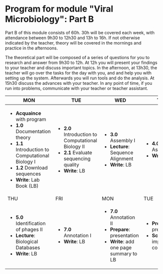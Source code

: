 # Program for module "Viral Microbiology": Part B

Part B of this module consists of 60h. 30h will be covered each week, with attendance between 9h30 to 12h30 and 13h to 16h. If not otherwise indicated by the teacher, theory will be covered in the mornings and practice in the afternoons.   

The theoretical part will be composed of a series of questions for you to research and answer from 9h30 to 12h. At 12h you will present your findings to your teacher and discuss important topics. In the afternoon, at 13h30, the teacher will go over the tasks for the day with you, and and help you with setting up the system. Afterwards you will run tools and do the analysis. At 15h30 discuss the advances with your teacher. In any point of time, if you run into problems, communicate with your teacher or teacher assistant.      

| MON | TUE | WED | THU | FRI |
| -------- | --------  | --------- | --------- | --------- |
| <ul><li>**Acquaince** with program</li><li>**1.0** Documentation theory</li><li>**1.1** Introduction to Computational Biology I</li><li>**1.2** Download sequences</li><li>**Write**: Lab Book (LB)</li></ul> | <ul><li>**2.0** Introduction to Computational Biology II</li><li>**2.1** Evaluate sequencing quality</li><li>**Write**: LB</li></ul> | <ul><li>**3.0** Assembly I</li><li>**Lecture**: Sequence Alignment</li><li>**Write**: LB</li></ul> | <ul><li>**4.0** Assembly II</li><li>**Write**: LB</li></ul> | <ul><li>**5.0** Identification of phages I</li><li>**Write**: LB</li></ul> |
| THU | FRI | MON | TUE | WED |
| <ul><li>**5.0** Identification of phages II</li><li>**Lecture**: Biological Databases</li><li>**Write**: LB</li></ul> | <ul><li>**7.0** Annotation I</li><li>**Write**: LB</li></ul> | <ul><li>**7.0** Annotation II</li><li>**Prepare**: presentation</li><li>**Write**: add one page summary to LB</li></ul> | <ul><li>**Prepare**: presentation</li><li>**Scripts**: improve on comments</li></ul> | <ul><li>**Final presentation**</li><li>**Deliver**: lab book with scripts</li></ul> |
